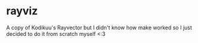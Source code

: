 # rayviz
A copy of Kodikuu's Rayvector but I didn't know how make worked so I just decided to do it from scratch myself &lt;:3
